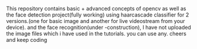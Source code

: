 This repository contains basic + advanced concepts of opencv as well as the face detection project(fully working)  using haarcascade classifier for 2 versions.(one for basic image and another for live videostream from your device). and the face recognition(under -construction), I have not uploaded the image files which i have used in the tutorials. you can use any. cheers and keep coding
